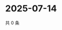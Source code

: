 # 2025-07-14

共 0 条

<!-- BEGIN ZHIHUVIDEO -->
<!-- 最后更新时间 Mon Jul 14 2025 09:01:40 GMT+0800 (China Standard Time) -->

<!-- END ZHIHUVIDEO -->

